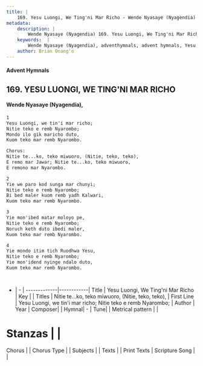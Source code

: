 ```yaml
---
title: |
    169. Yesu Luongi, We Ting'ni Mar Richo - Wende Nyasaye (Nyagendia)
metadata:
    description: |
        Wende Nyasaye (Nyagendia) 169. Yesu Luongi, We Ting'ni Mar Richo. Yesu Luongi, we tin'i mar richo;  Nitie teko e remb Nyarombo; Mondo ilo gik maricho duto, Kuom teko mar remb Nyarombo.  Chorus: Nitie te...ko, teko miwuoro, (Nitie, teko, teko),  E remo mar Jawar; Nitie te...ko, teko miwuoro,  E remono mar Nyarombo.  
    keywords:  |
        Wende Nyasaye (Nyagendia), adventhymnals, advent hymnals, Yesu Luongi, We Ting'ni Mar Richo, Yesu Luongi, we tin'i mar richo;  Nitie teko e remb Nyarombo;. Nitie te...ko, teko miwuoro, (Nitie, teko, teko), 
    author: Brian Onang'o
---
```


#### Advent Hymnals
## 169. YESU LUONGI, WE TING'NI MAR RICHO
####  Wende Nyasaye (Nyagendia),

```txt
1
Yesu Luongi, we tin'i mar richo; 
Nitie teko e remb Nyarombo;
Mondo ilo gik maricho duto,
Kuom teko mar remb Nyarombo.

Chorus:
Nitie te...ko, teko miwuoro, (Nitie, teko, teko), 
E remo mar Jawar; Nitie te...ko, teko miwuoro, 
E remono mar Nyarombo.

2
Yie we paro kod sunga mar chunyi; 
Nitie teko e remb Nyarombo;
Bi bed maler kuom remb yadh Kalwari, 
Kuom teko mar remb Nyarombo.

3
Yie mon'ibed matar moloyo pe, 
Nitie teko e remb Nyarombo;
Noruch keth duto ibedi maler, 
Kuom teko mar remb Nyarombo.

4
Yie mondo itim tich Ruodhwa Yesu, 
Nitie teko e remb Nyarombo;
Yie mon'idend nyinge ndalo duto, 
Kuom teko mar remb Nyarombo.




```

- |   -  |
-------------|------------|
Title | Yesu Luongi, We Ting'ni Mar Richo |
Key |  |
Titles | Nitie te...ko, teko miwuoro, (Nitie, teko, teko),  |
First Line | Yesu Luongi, we tin'i mar richo;  Nitie teko e remb Nyarombo; |
Author | 
Year | 
Composer| |
Hymnal|  - |
Tune|  |
Metrical pattern | |
# Stanzas |  |
Chorus |  |
Chorus Type |  |
Subjects | |
Texts |  |
Print Texts | 
Scripture Song |  |
    
